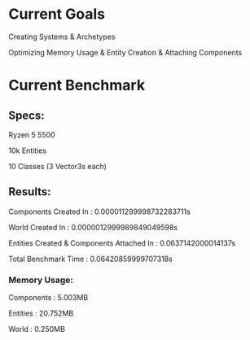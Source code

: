 # Current Goals
Creating Systems & Archetypes

Optimizing Memory Usage & Entity Creation & Attaching Components


# Current Benchmark
## Specs:

Ryzen 5 5500

10k Entities

10 Classes (3 Vector3s each)


## Results:

Components Created In : 0.000011299998732283711s

World Created In : 0.0000012999989849049598s

Entities Created & Components Attached In : 0.0637142000014137s

Total Benchmark Time : 0.06420859999707318s

### Memory Usage:
  Components : 5.003MB
  
  Entities : 20.752MB
  
  World : 0.250MB
